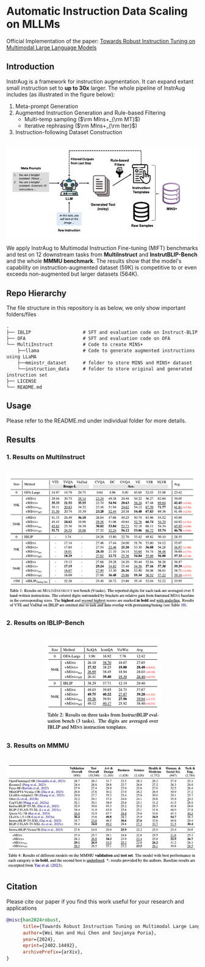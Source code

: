 # Automatic Instruction Data Scaling on MLLMs
Official Implementation of the paper: [Towards Robust Instruction Tuning on Multimodal Large Language Models](https://arxiv.org/pdf/2402.14492.pdf)

## Introduction
InstrAug is a framework for instruction augmentation. It can expand extant small instruction set to __up to 30x__ larger.
The whole pipeline of InstrAug includes (as illustrated in the figure below):
1. Meta-prompt Generation
2. Augmented Instruction Generation and Rule-based Filtering
    * Multi-temp sampling  ($\rm MIns+_{\rm MT}$)
    * Iterative rephrasing ($\rm MIns+_{\rm Iter}$)
3. Instruction-following Dataset Construction

<p align="center">
    <br>
    <img src="assets/Framework.png"/>
    <br>
<p>

We apply InstrAug to Multimodal Instruction Fine-tuning (MIFT) benchmarks and test on 12 downstream tasks from __MultiInstruct__ and __InstrutBLIP-Bench__ and the whole __MMMU benchmark__.
The results show that the model's capability on instruction-augmented dataset (59K) is competitive to or even exceeds non-augmented but larger datasets (564K).

## Repo Hierarchy
The file structure in this repository is as below, we only show important folders/files

    .
    ├── IBLIP                   # SFT and evaluation code on Instruct-BLIP
    ├── OFA                     # SFT and evaluation code on OFA
    └── MultiInstruct           # Code to create MINS+
        ├──llama                # Code to generate augmented instructions using LLaMA
        ├──mminstr_dataset      # folder to store MINS and MINS+ dataset 
        └──instruction_data     # folder to store original and generated instruction set 
    ├── LICENSE
    └── README.md

## Usage
Please refer to the README.md under individual folder for more details.

## Results
### 1. Results on MultiInstruct
<p align="center">
    <br>
    <img src="assets/res_mins.png"/>
    <br>
<p>

### 2. Results on IBLIP-Bench
<p align="center">
    <br>
    <img src="assets/res_iblip.png"/>
    <br>
<p>

### 3. Results on MMMU
<p align="center">
    <br>
    <img src="assets/res_mmmu.png"/>
    <br>
<p>

## Citation
Please cite our paper if you find this work useful for your research and applications

```bibtex
@misc{han2024robust,
      title={Towards Robust Instruction Tuning on Multimodal Large Language Models}, 
      author={Wei Han and Hui Chen and Soujanya Poria},
      year={2024},
      eprint={2402.14492},
      archivePrefix={arXiv},
}
```
